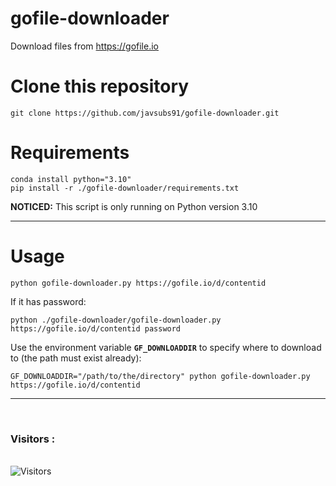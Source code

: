 # gofile-downloader
Download files from https://gofile.io
# Clone this repository
```
git clone https://github.com/javsubs91/gofile-downloader.git
```

# Requirements
```
conda install python="3.10"
pip install -r ./gofile-downloader/requirements.txt
```
**NOTICED:** This script is only running on Python version 3.10
___
# Usage
```
python gofile-downloader.py https://gofile.io/d/contentid
```

If it has password:
```
python ./gofile-downloader/gofile-downloader.py https://gofile.io/d/contentid password
```

Use the environment variable **`GF_DOWNLOADDIR`** to specify where to download to (the
path must exist already):
```
GF_DOWNLOADDIR="/path/to/the/directory" python gofile-downloader.py https://gofile.io/d/contentid

```



___




<br>

<h3>Visitors :</h3>
<br>
<img src="https://profile-counter.glitch.me/gofiledownloader/count.svg" alt="Visitors">

